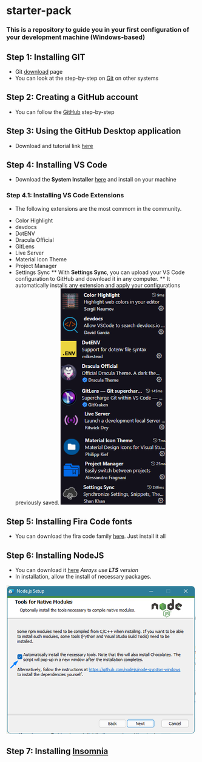 # starter-pack

### This is a repository to guide you in your first configuration of your development machine (Windows-based)

## Step 1: Installing GIT

- Git [download](https://git-scm.com/downloads) page 
- You can look at the step-by-step on [Git](https://git-scm.com/book/en/v2/Getting-Started-Installing-Git) on other systems

## Step 2: Creating a GitHub account

- You can follow the [GitHub](https://github.com/join) step-by-step 

## Step 3: Using the GitHub Desktop application

- Download and tutorial link [here](https://desktop.github.com/)

## Step 4: Installing VS Code

- Download the **System Installer** [here](https://code.visualstudio.com/download) and install on your machine 

### Step 4.1: Installing VS Code Extensions

- The following extensions are the most commom in the community.
* Color Highlight
* devdocs
* DotENV
* Dracula Official
* GitLens
* Live Server
* Material Icon Theme
* Project Manager
* Settings Sync
** With **Settings Sync**, you can upload your VS Code configuration to GitHub and download it in any computer.
** It automatically installs any extension and apply your configurations previously saved.
![plot](./src/vscode-extensions.png)
## Step 5: Installing Fira Code fonts

- You can download the fira code family [here](https://fonts.google.com/specimen/Fira+Code). Just install it all 

## Step 6: Installing NodeJS

- You can download it [here](https://nodejs.org/pt-br/download/)
*Aways use **LTS** version* 
- In installation, allow the install of necessary packages.

![plot](./src/node-tools.png)

## Step 7: Installing [Insomnia](https://insomnia.rest)


